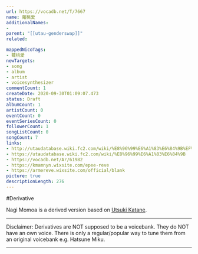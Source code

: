 ```yaml
---
url: https://vocadb.net/T/7667
name: 薙桃愛
additionalNames: 
- 
parent: "[[utau-genderswap]]"
related:

mappedNicoTags:
- 薙桃愛
newTargets:
- song
- album
- artist
- voicesynthesizer
commentCount: 1
createDate: 2020-09-30T01:09:07.473
status: Draft
albumCount: 1
artistCount: 0
eventCount: 0
eventSeriesCount: 0
followerCount: 1
songListCount: 0
songCount: 7
links: 
- http://utaudatabase.wiki.fc2.com/wiki/%E8%96%99%E6%A1%83%E6%84%9B%EF%BC%8F%E6%A7%8D%E6%9C%A8%E7%B5%90%E9%9F%B3
- https://utaudatabase.wiki.fc2.com/wiki/%E8%96%99%E6%A1%83%E6%84%9B
- https://vocadb.net/Ar/61982
- https://kmamnyn.wixsite.com/epee-reve
- https://armereve.wixsite.com/official/blank
picture: true
descriptionLength: 276
---
```


#Derivative

Nagi Momoa is a derived version based on [Utsuki Katane](https://vocadb.net/Ar/61982).
___
Disclaimer:
Derivatives are NOT supposed to be a voicebank. They do NOT have an own voice. There is only a regular/popular way to tune them from an original voicebank e.g. Hatsune Miku.

---

